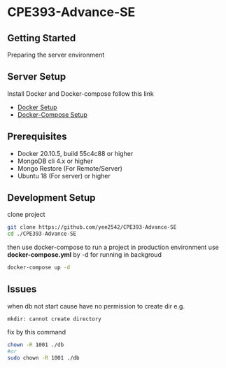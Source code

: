 # CPE393-Advance-SE

## Getting Started
Preparing the server environment

## Server Setup
Install Docker and Docker-compose follow this link 
- [Docker Setup](https://www.digitalocean.com/community/tutorials/how-to-install-and-use-docker-on-ubuntu-18-04)
- [Docker-Compose Setup](https://www.digitalocean.com/community/tutorials/how-to-install-docker-compose-on-ubuntu-18-04)

## Prerequisites
- Docker 20.10.5, build 55c4c88 or higher
- MongoDB cli 4.x or higher
- Mongo Restore (For Remote/Server)
- Ubuntu 18 (For server) or higher

## Development Setup
clone project

```sh
git clone https://github.com/yee2542/CPE393-Advance-SE
cd ./CPE393-Advance-SE
```

then use docker-compose to run a project in production environment use **docker-compose.yml** by -d for running in backgroud

```sh
docker-compose up -d
```

## Issues
when db not start cause have no permission to create dir e.g.

`mkdir: cannot create directory`

fix by this command

```sh
chown -R 1001 ./db
#or
sudo chown -R 1001 ./db
```